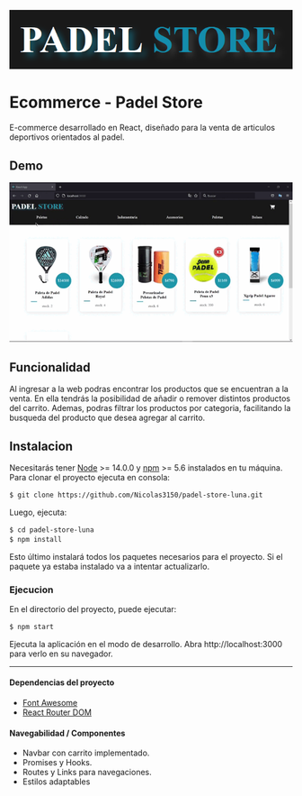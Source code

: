 ![](./public/banner.png)
# Ecommerce - Padel Store
E-commerce desarrollado en React, diseñado para la venta de articulos deportivos orientados al padel.

## Demo
![](./public/Gif1-github.gif)

## Funcionalidad
Al ingresar a la web podras encontrar los productos que se encuentran a la venta. En ella tendrás la posibilidad de añadir o remover distintos productos del carrito. Ademas, podras filtrar los productos por categoria, facilitando la busqueda del producto que desea agregar al carrito.

## Instalacion
Necesitarás tener [Node](http://nodejs.org/es/ "Node") >= 14.0.0 y [npm](https://www.npmjs.com/ "npm") >= 5.6 instalados en tu máquina. Para clonar el proyecto ejecuta en consola:

```bash
$ git clone https://github.com/Nicolas3150/padel-store-luna.git
```
Luego, ejecuta:

```bash
$ cd padel-store-luna
$ npm install
```
Esto último instalará todos los paquetes necesarios para el proyecto. Si el paquete ya estaba instalado va a intentar actualizarlo.

### Ejecucion
En el directorio del proyecto, puede ejecutar:
```bash
$ npm start
```
Ejecuta la aplicación en el modo de desarrollo. Abra http://localhost:3000 para verlo en su navegador.

---

#### Dependencias del proyecto
- [Font Awesome](https://fontawesome.com/v5/docs/web/use-with/react "Font Awesome")
- [React Router DOM](https://www.npmjs.com/package/react-router-dom "React Router DOM")

#### Navegabilidad / Componentes
- Navbar con carrito implementado.
- Promises y Hooks.
- Routes y Links para navegaciones.
- Estilos adaptables